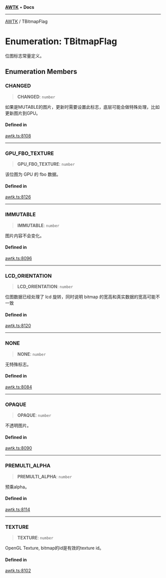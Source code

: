 [**AWTK**](../README.md) • **Docs**

***

[AWTK](../globals.md) / TBitmapFlag

# Enumeration: TBitmapFlag

位图标志常量定义。

## Enumeration Members

### CHANGED

> **CHANGED**: `number`

如果是MUTABLE的图片，更新时需要设置此标志，底层可能会做特殊处理，比如更新图片到GPU。

#### Defined in

[awtk.ts:8108](https://github.com/zlgopen/awtk-binding/blob/a700388ad7cc060c10001c4cf776a40433e0a4e7/tools/code_gen/js/output/awtk.ts#L8108)

***

### GPU\_FBO\_TEXTURE

> **GPU\_FBO\_TEXTURE**: `number`

该位图为 GPU 的 fbo 数据。

#### Defined in

[awtk.ts:8126](https://github.com/zlgopen/awtk-binding/blob/a700388ad7cc060c10001c4cf776a40433e0a4e7/tools/code_gen/js/output/awtk.ts#L8126)

***

### IMMUTABLE

> **IMMUTABLE**: `number`

图片内容不会变化。

#### Defined in

[awtk.ts:8096](https://github.com/zlgopen/awtk-binding/blob/a700388ad7cc060c10001c4cf776a40433e0a4e7/tools/code_gen/js/output/awtk.ts#L8096)

***

### LCD\_ORIENTATION

> **LCD\_ORIENTATION**: `number`

位图数据已经处理了 lcd 旋转，同时说明 bitmap 的宽高和真实数据的宽高可能不一致

#### Defined in

[awtk.ts:8120](https://github.com/zlgopen/awtk-binding/blob/a700388ad7cc060c10001c4cf776a40433e0a4e7/tools/code_gen/js/output/awtk.ts#L8120)

***

### NONE

> **NONE**: `number`

无特殊标志。

#### Defined in

[awtk.ts:8084](https://github.com/zlgopen/awtk-binding/blob/a700388ad7cc060c10001c4cf776a40433e0a4e7/tools/code_gen/js/output/awtk.ts#L8084)

***

### OPAQUE

> **OPAQUE**: `number`

不透明图片。

#### Defined in

[awtk.ts:8090](https://github.com/zlgopen/awtk-binding/blob/a700388ad7cc060c10001c4cf776a40433e0a4e7/tools/code_gen/js/output/awtk.ts#L8090)

***

### PREMULTI\_ALPHA

> **PREMULTI\_ALPHA**: `number`

预乘alpha。

#### Defined in

[awtk.ts:8114](https://github.com/zlgopen/awtk-binding/blob/a700388ad7cc060c10001c4cf776a40433e0a4e7/tools/code_gen/js/output/awtk.ts#L8114)

***

### TEXTURE

> **TEXTURE**: `number`

OpenGL Texture, bitmap的id是有效的texture id。

#### Defined in

[awtk.ts:8102](https://github.com/zlgopen/awtk-binding/blob/a700388ad7cc060c10001c4cf776a40433e0a4e7/tools/code_gen/js/output/awtk.ts#L8102)
